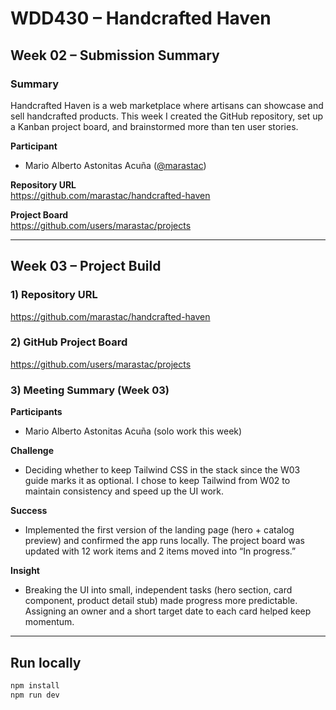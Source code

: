 # WDD430 – Handcrafted Haven

## Week 02 – Submission Summary

### Summary

Handcrafted Haven is a web marketplace where artisans can showcase and sell handcrafted products. This week I created the GitHub repository, set up a Kanban project board, and brainstormed more than ten user stories.

**Participant**

- Mario Alberto Astonitas Acuña ([@marastac](https://github.com/marastac))

**Repository URL**  
https://github.com/marastac/handcrafted-haven

**Project Board**  
https://github.com/users/marastac/projects

---

## Week 03 – Project Build

### 1) Repository URL

https://github.com/marastac/handcrafted-haven

### 2) GitHub Project Board

https://github.com/users/marastac/projects

### 3) Meeting Summary (Week 03)

**Participants**

- Mario Alberto Astonitas Acuña (solo work this week)

**Challenge**

- Deciding whether to keep Tailwind CSS in the stack since the W03 guide marks it as optional. I chose to keep Tailwind from W02 to maintain consistency and speed up the UI work.

**Success**

- Implemented the first version of the landing page (hero + catalog preview) and confirmed the app runs locally. The project board was updated with 12 work items and 2 items moved into “In progress.”

**Insight**

- Breaking the UI into small, independent tasks (hero section, card component, product detail stub) made progress more predictable. Assigning an owner and a short target date to each card helped keep momentum.

---

## Run locally

```bash
npm install
npm run dev
```
